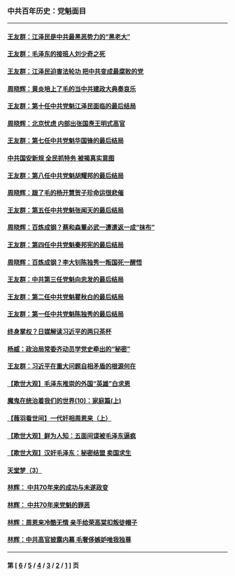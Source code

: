 ### 中共百年历史：党魁面目
---
#### [王友群：江泽民是中共最黑恶势力的“黑老大”](../../pages/nf1176107/n13022180.md?06180430) 
#### [王友群：毛泽东的接班人刘少奇之死](../../pages/nf1176107/n12991772.md?06180430) 
#### [王友群：江泽民迫害法轮功 把中共变成最腐败的党](../../pages/nf1176107/n12947347.md?06180430) 
#### [周晓辉：黄炎培上了毛的当中共建政大典奏哀乐](../../pages/nf1176107/n12942780.md?06180430) 
#### [王友群：第十任中共党魁江泽民面临的最后结局](../../pages/nf1176107/n12933748.md?06180430) 
#### [周晓辉：北京忧虑 内部出张国焘王明式高官](../../pages/nf1176107/n12931709.md?06180430) 
#### [王友群：第七任中共党魁华国锋的最后结局](../../pages/nf1176107/n12918457.md?06180430) 
#### [中共国安新规 全民抓特务 被揭真实意图](../../pages/nf1176107/n12911615.md?06180430) 
#### [王友群：第八任中共党魁胡耀邦的最后结局](../../pages/nf1176107/n12902918.md?06180430) 
#### [周晓辉：跟了毛的杨开慧贺子珍命运很悲催](../../pages/nf1176107/n12877804.md?06180430) 
#### [王友群：第五任中共党魁张闻天的最后结局](../../pages/nf1176107/n12865420.md?06180430) 
#### [周晓辉：百炼成钢？蔡和森董必武一遭遣返一成“抹布”](../../pages/nf1176107/n12854806.md?06180430) 
#### [王友群：第四任中共党魁秦邦宪的最后结局](../../pages/nf1176107/n12855290.md?06180430) 
#### [周晓辉：百炼成钢？李大钊陈独秀一叛国死一醒悟](../../pages/nf1176107/n12847981.md?06180430) 
#### [王友群：中共第三任党魁向忠发的最后结局](../../pages/nf1176107/n12840390.md?06180430) 
#### [王友群：第二任中共党魁瞿秋白的最后结局](../../pages/nf1176107/n12824710.md?06180430) 
#### [王友群：第一任中共党魁陈独秀的最后结局](../../pages/nf1176107/n12809869.md?06180430) 
#### [终身掌权？日媒解读习近平的两只茶杯](../../pages/nf1176107/n12805064.md?06180430) 
#### [杨威：政治局常委齐动员学党史牵出的“秘密”](../../pages/nf1176107/n12764642.md?06180430) 
#### [王友群：习近平在重大问题自相矛盾的根源何在](../../pages/nf1176107/n12499563.md?06180430) 
#### [【欺世大观】毛泽东推崇的外国“英雄”白求恩](../../pages/nf1176107/n12362005.md?06180430) 
#### [魔鬼在统治着我们的世界(10)：家庭篇(上)](../../pages/nf1176107/n10435448.md?06180430) 
#### [【薇羽看世间】一代奸相周恩来（上）](../../pages/nf1176107/n12401109.md?06180430) 
#### [【欺世大观】鲜为人知：五面间谍被毛泽东逼疯](../../pages/nf1176107/n12358513.md?06180430) 
#### [【欺世大观】汉奸毛泽东：秘密结盟 卖国求生](../../pages/nf1176107/n12356888.md?06180430) 
#### [天堂梦（3）](../../pages/nf1176107/n11798321.md?06180430) 
#### [林辉： 中共70年来的成功与未遂政变](../../pages/nf1176107/n11559430.md?06180430) 
#### [林辉： 中共70年来党魁的罪恶](../../pages/nf1176107/n11555284.md?06180430) 
#### [林辉：周恩来冷酷无情 亲手给荣高棠扣叛徒帽子](../../pages/nf1176107/n11428903.md?06180430) 
#### [林辉：中共高官披露内幕 毛奢侈嫉妒唯我独尊](../../pages/nf1176107/n11403595.md?06180430) 

---
#### 第 [ [6](./6.md?06180430) / [5](./5.md?06180430) / [4](./4.md?06180430) / [3](./3.md?06180430) / [2](./2.md?06180430) / [1](./1.md?06180430) ] 页
